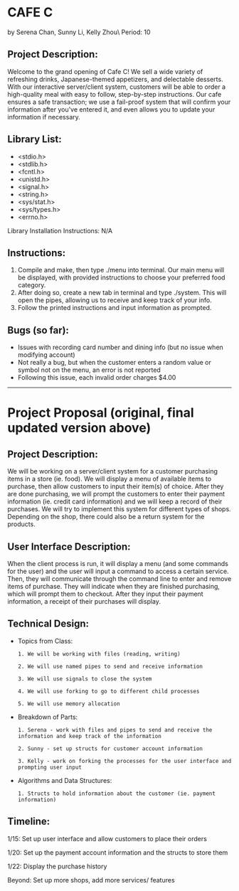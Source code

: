 # CAFE C

by Serena Chan, Sunny Li, Kelly Zhou\ 
Period: 10

## Project Description:

Welcome to the grand opening of Cafe C! We sell a wide variety of refreshing drinks, Japanese-themed appetizers, and delectable desserts. With our interactive server/client system, customers will be able to order a high-quality meal with easy to follow, step-by-step instructions. Our cafe ensures a safe transaction; we use a fail-proof system that will confirm your information after you've entered it, and even allows you to update your information if necessary. 

## Library List:

- <stdio.h>
- <stdlib.h>
- <fcntl.h>
- <unistd.h>
- <signal.h>
- <string.h>
- <sys/stat.h>
- <sys/types.h>
- <errno.h>

Library Installation Instructions: N/A

## Instructions:

1. Compile and make, then type ./menu into terminal. Our main menu will be displayed, with provided instructions to choose your preferred food category.
2. After doing so, create a new tab in terminal and type ./system. This will open the pipes, allowing us to receive and keep track of your info.
3. Follow the printed instructions and input information as prompted.


## Bugs (so far): 

- Issues with recording card number and dining info (but no issue when modifying account)
- Not really a bug, but when the customer enters a random value or symbol not on the menu, an error is not reported
- Following this issue, each invalid order charges $4.00

---

# Project Proposal (original, final updated version above)

## Project Description:

We will be working on a server/client system for a customer purchasing items in a store (ie. food). 
We will display a menu of available items to purchase, then allow customers to input their item(s) of choice. 
After they are done purchasing, we will prompt the customers to enter their payment information (ie. credit card information) 
and we will keep a record of their purchases. We will try to implement this system for different types of shops. Depending on 
the shop, there could also be a return system for the products. 

## User Interface Description:

When the client process is run, it will display a menu (and some commands for the user) and the user will input a command
to access a certain service. Then, they will communicate through the command line to enter and remove items of purchase. They will
indicate when they are finished purchasing, which will prompt them to checkout. After they input their payment information, a receipt
of their purchases will display. 

## Technical Design:

  - Topics from Class:
	
		1. We will be working with files (reading, writing)
		
		2. We will use named pipes to send and receive information
		
		3. We will use signals to close the system
		
		4. We will use forking to go to different child processes
		
		5. We will use memory allocation 
  
  - Breakdown of Parts:
  		
		1. Serena - work with files and pipes to send and receive the information and keep track of the information
		
		2. Sunny - set up structs for customer account information 
		
		3. Kelly - work on forking the processes for the user interface and prompting user input
  
  - Algorithms and Data Structures:
  		
		1. Structs to hold information about the customer (ie. payment information)
  
## Timeline:

1/15: Set up user interface and allow customers to place their orders

1/20: Set up the payment account information and the structs to store them

1/22: Display the purchase history

Beyond: Set up more shops, add more services/ features

